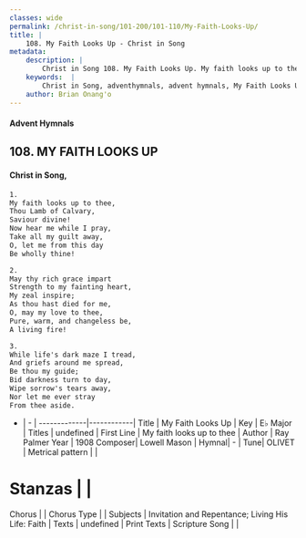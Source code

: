 ```yaml
---
classes: wide
permalink: /christ-in-song/101-200/101-110/My-Faith-Looks-Up/
title: |
    108. My Faith Looks Up - Christ in Song
metadata:
    description: |
        Christ in Song 108. My Faith Looks Up. My faith looks up to thee, Thou Lamb of Calvary, Saviour divine! Now hear me while I pray, Take all my guilt away, O, let me from this day Be wholly thine!
    keywords:  |
        Christ in Song, adventhymnals, advent hymnals, My Faith Looks Up, My faith looks up to thee. 
    author: Brian Onang'o
---
```


#### Advent Hymnals
## 108. MY FAITH LOOKS UP
####  Christ in Song,

```txt
1.
My faith looks up to thee,
Thou Lamb of Calvary,
Saviour divine!
Now hear me while I pray,
Take all my guilt away,
O, let me from this day
Be wholly thine!

2.
May thy rich grace impart
Strength to my fainting heart,
My zeal inspire;
As thou hast died for me,
O, may my love to thee,
Pure, warm, and changeless be,
A living fire!

3.
While life's dark maze I tread,
And griefs around me spread,
Be thou my guide;
Bid darkness turn to day,
Wipe sorrow's tears away,
Nor let me ever stray
From thee aside.

```

- |   -  |
-------------|------------|
Title | My Faith Looks Up |
Key | E♭ Major |
Titles | undefined |
First Line | My faith looks up to thee |
Author | Ray Palmer
Year | 1908
Composer| Lowell Mason |
Hymnal|  - |
Tune| OLIVET |
Metrical pattern | |
# Stanzas |  |
Chorus |  |
Chorus Type |  |
Subjects | Invitation and Repentance; Living His Life: Faith |
Texts | undefined |
Print Texts | 
Scripture Song |  |
    
